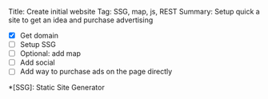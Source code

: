 Title: Create initial website
Tag: SSG, map, js, REST
Summary: Setup quick a site to get an idea and purchase advertising

- [x] Get domain
- [ ] Setup SSG
- [ ] Optional: add map
- [ ] Add social
- [ ] Add way to purchase ads on the page directly

*[SSG]: Static Site Generator
